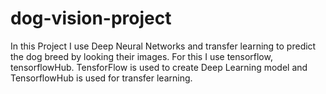 # dog-vision-project
In this Project I use Deep Neural Networks and transfer learning to predict the dog breed by looking their images. For this I use tensorflow, tensorflowHub. TensforFlow is used to create Deep Learning model and TensorflowHub is used for transfer learning.
